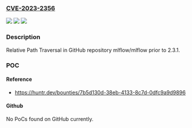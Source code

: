 ### [CVE-2023-2356](https://cve.mitre.org/cgi-bin/cvename.cgi?name=CVE-2023-2356)
![](https://img.shields.io/static/v1?label=Product&message=mlflow%2Fmlflow&color=blue)
![](https://img.shields.io/static/v1?label=Version&message=%3C%202.3.1%20&color=brighgreen)
![](https://img.shields.io/static/v1?label=Vulnerability&message=CWE-23%20Relative%20Path%20Traversal&color=brighgreen)

### Description

Relative Path Traversal in GitHub repository mlflow/mlflow prior to 2.3.1.

### POC

#### Reference
- https://huntr.dev/bounties/7b5d130d-38eb-4133-8c7d-0dfc9a9d9896

#### Github
No PoCs found on GitHub currently.

